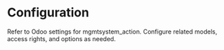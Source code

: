 # Configuration

Refer to Odoo settings for mgmtsystem_action. Configure related models, access rights, and options as needed.
